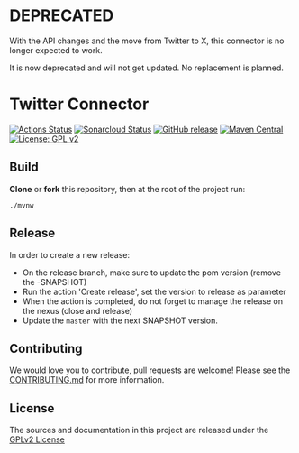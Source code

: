 # DEPRECATED
With the API changes and the move from Twitter to X, this connector is no longer expected to work.

It is now deprecated and will not get updated. No replacement is planned.

# Twitter Connector

[![Actions Status](https://github.com/bonitasoft/bonita-connector-twitter/workflows/Build/badge.svg)](https://github.com/bonitasoft/bonita-connector-twitter/actions?query=workflow%3ABuild)
[![Sonarcloud Status](https://sonarcloud.io/api/project_badges/measure?project=bonitasoft_bonita-connector-twitter&metric=alert_status)](https://sonarcloud.io/dashboard?id=bonitasoft_bonita-connector-twitter)
[![GitHub release](https://img.shields.io/github/v/release/bonitasoft/bonita-connector-twitter?color=blue&label=Release)](https://github.com/bonitasoft/bonita-connector-twitter/releases)
[![Maven Central](https://img.shields.io/maven-central/v/org.bonitasoft.connectors/bonita-connector-twitter.svg?label=Maven%20Central&color=orange)](https://search.maven.org/search?q=g:%22org.bonitasoft.connectors%22%20AND%20a:%22bonita-connector-twitter%22)
[![License: GPL v2](https://img.shields.io/badge/License-GPL%20v2-yellow.svg)](https://www.gnu.org/licenses/old-licenses/gpl-2.0.en.html)

## Build

__Clone__ or __fork__ this repository, then at the root of the project run:

`./mvnw`

## Release

In order to create a new release:
- On the release branch, make sure to update the pom version (remove the -SNAPSHOT)
- Run the action 'Create release', set the version to release as parameter
- When the action is completed, do not forget to manage the release on the nexus (close and release)
- Update the `master` with the next SNAPSHOT version.  

## Contributing

We would love you to contribute, pull requests are welcome! Please see the [CONTRIBUTING.md](CONTRIBUTING.md) for more information.

## License

The sources and documentation in this project are released under the [GPLv2 License](LICENSE)
